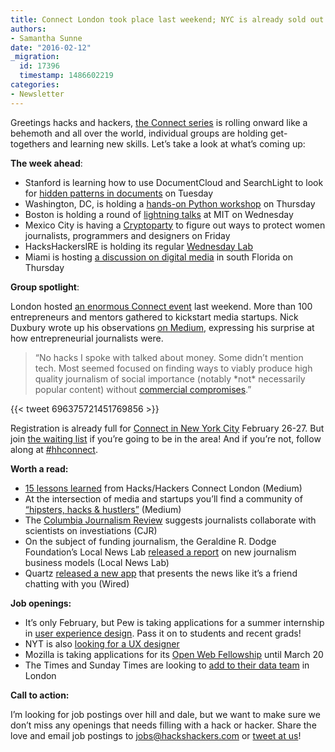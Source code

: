```yaml
---
title: Connect London took place last weekend; NYC is already sold out
authors:
- Samantha Sunne
date: "2016-02-12"
_migration:
  id: 17396
  timestamp: 1486602219
categories:
- Newsletter
---
```


Greetings hacks and hackers, [the Connect series][1] is rolling onward like a behemoth and all over the world, individual groups are holding get-togethers and learning new skills. Let’s take a look at what’s coming up:

**The week ahead**:

  * Stanford is learning how to use DocumentCloud and SearchLight to look for [hidden patterns in documents][2] on Tuesday
  * Washington, DC, is holding a [hands-on Python workshop][3] on Thursday
  * Boston is holding a round of [lightning talks][4] at MIT on Wednesday
  * Mexico City is having a [Cryptoparty][5] to figure out ways to protect women journalists, programmers and designers on Friday
  * HacksHackersIRE is holding its regular [Wednesday Lab][6]
  * Miami is hosting [a discussion on digital media][7] in south Florida on Thursday

**Group spotlight**:

London hosted [an enormous Connect event][8] last weekend. More than 100 entrepreneurs and mentors gathered to kickstart media startups. Nick Duxbury wrote up his observations [on Medium][9], expressing his surprise at how entrepreneurial journalists were.

> “No hacks I spoke with talked about money. Some didn’t mention tech. Most seemed focused on finding ways to viably produce high quality journalism of social importance (notably \*not\* necessarily popular content) without [commercial compromises][10].”

{{< tweet 696375721451769856 >}}

Registration is already full for [Connect in New York City][11] February 26-27. But join [the waiting list][12] if you’re going to be in the area! And if you’re not, follow along at [#hhconnect][13].

**Worth a read:**

  * [15 lessons learned][14] from Hacks/Hackers Connect London (Medium)
  * At the intersection of media and startups you’ll find a community of [“hipsters, hacks & hustlers”][9] (Medium)
  * The [Columbia Journalism Review][15] suggests journalists collaborate with scientists on investiations (CJR)
  * On the subject of funding journalism, the Geraldine R. Dodge Foundation’s Local News Lab [released a report][16] on new journalism business models (Local News Lab)
  * Quartz [released a new app][17] that presents the news like it’s a friend chatting with you (Wired)

**Job openings:**

  * It’s only February, but Pew is taking applications for a summer internship in [user experience design][18]. Pass it on to students and recent grads!
  * NYT is also [looking for a UX designer][19]
  * Mozilla is taking applications for its [Open Web Fellowship][20] until March 20
  * The Times and Sunday Times are looking to [add to their data team][21] in London

**Call to action:**

I’m looking for job postings over hill and dale, but we want to make sure we don’t miss any openings that needs filling with a hack or hacker. Share the love and email job postings to <jobs@hackshackers.com> or [tweet at us][22]!

 [1]: http://connect.hackshackers.com/
 [2]: http://www.meetup.com/hacksandhackers/events/228735079/
 [3]: http://www.meetup.com/Hacks-Hackers-DC/events/228440683/
 [4]: http://www.meetup.com/hackshackersboston/events/228554416/
 [5]: http://www.meetup.com/HacksHackersMexicoCity/events/228732726/
 [6]: http://www.meetup.com/hackshackersIRE/events/228792554/
 [7]: http://www.meetup.com/Hacks-Hackers-Miami/events/228760421/
 [8]: http://connect.hackshackers.com/event/london/
 [9]: https://medium.com/@nickduxbury/hipsters-hacks-hustlers-hhconnect-unpicked-cc8eee1e1333#.fosqnqsp0
 [10]: http://www.ft.com/cms/s/2/b57fee24-cb3c-11e5-be0b-b7ece4e953a0.html
 [11]: http://connect.hackshackers.com/event/nyc/
 [12]: http://www.eventbrite.com/e/hackshackers-connect-new-york-feb-26-27-registration-21198534387?aff=website&nomo=1
 [13]: https://twitter.com/search?q=%23hhconnect&src=typd
 [14]: https://medium.com/@whealie/15-things-i-learned-at-hacks-hackers-connect-a558fb54de06#.81si8wn5v
 [15]: http://www.cjr.org/first_person/could_collaborating_with_scientists_be_the_next_step_for_investigative_reporting.php
 [16]: https://medium.com/the-local-news-lab/report-lessons-learned-from-the-local-news-lab-5bdd47993f3b#.gevrqx7r9
 [17]: http://www.wired.com/2016/02/with-quartzs-app-you-dont-read-the-news-you-chat-with-it/
 [18]: http://www.pewresearch.org/about/careers/summer-intern-user-experience/
 [19]: http://www.nytco.com/careers/Design/#25524
 [20]: https://advocacy.mozilla.org/open-web-fellows/
 [21]: http://newscareers.broadbeantech.com/jobs/view/1545.html
 [22]: https://twitter.com/HacksHackers
